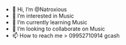 - 👋 Hi, I’m @Natroxious
- 👀 I’m interested in Music
- 🌱 I’m currently learning Music
- 💞️ I’m looking to collaborate on Music
- 📫 How to reach me > 09952710914 gcash

<!---
Natroxious/Natroxious is a ✨ special ✨ repository because its `README.md` (this file) appears on your GitHub profile.
You can click the Preview link to take a look at your changes.
--->
